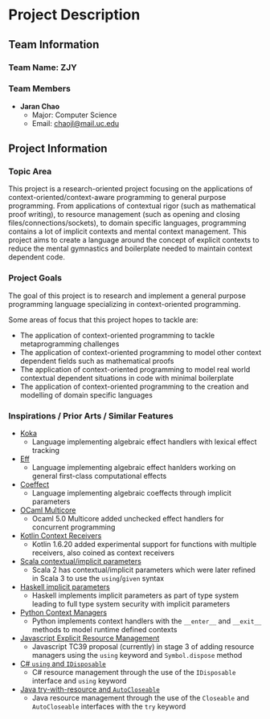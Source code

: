 # Project Description

## Team Information
### Team Name: ZJY
### Team Members

- **Jaran Chao**
  - Major: Computer Science
  - Email: chaojl@mail.uc.edu

## Project Information
### Topic Area

This project is a research-oriented project focusing on the applications of context-oriented/context-aware programming
to general purpose programming. From applications of contextual rigor (such as mathematical proof writing), to resource 
management (such as opening and closing files/connections/sockets), to domain specific languages, programming contains 
a lot of implicit contexts and mental context management. This project aims to create a language around the concept of 
explicit contexts to reduce the mental gymnastics and boilerplate needed to maintain context dependent code.

### Project Goals

The goal of this project is to research and implement a general purpose programming language specializing in 
context-oriented programming.

Some areas of focus that this project hopes to tackle are:
- The application of context-oriented programming to tackle metaprogramming challenges
- The application of context-oriented programming to model other context dependent fields such as mathematical proofs
- The application of context-oriented programming to model real world contextual dependent situations in code with minimal boilerplate
- The application of context-oriented programming to the creation and modelling of domain specific languages

### Inspirations / Prior Arts / Similar Features

- [Koka](https://koka-lang.github.io/koka/doc/index.html)
  - Language implementing algebraic effect handlers with lexical effect tracking
- [Eff](https://www.eff-lang.org/)
  - Language implementing algebraic effect hanlders working on general first-class computational effects 
- [Coeffect](https://tomasp.net/coeffects/)
  - Language implementing algebraic coeffects through implicit parameters
- [OCaml Multicore](https://github.com/ocaml/ocaml)
  - Ocaml 5.0 Multicore added unchecked effect handlers for concurrent programming
- [Kotlin Context Receivers](https://github.com/Kotlin/KEEP/blob/master/proposals/context-receivers.md)
  - Kotlin 1.6.20 added experimental support for functions with multiple receivers, also coined as context receivers
- [Scala contextual/implicit parameters](https://docs.scala-lang.org/tour/implicit-parameters.html)
  - Scala 2 has contextual/implicit parameters which were later refined in Scala 3 to use the `using`/`given` syntax
- [Haskell implicit parameters](https://ghc.gitlab.haskell.org/ghc/doc/users_guide/exts/implicit_parameters.html)
  - Haskell implements implicit parameters as part of type system leading to full type system security with implicit parameters
- [Python Context Managers](https://docs.python.org/3/reference/datamodel.html#context-managers)
  - Python implements context handlers with the `__enter__` and `__exit__` methods to model runtime defined contexts
- [Javascript Explicit Resource Management](https://github.com/tc39/proposal-explicit-resource-management)
  - Javascript TC39 proposal (currently) in stage 3 of adding resource managers using the `using` keyword and `Symbol.dispose` method
- [C# `using` and `IDisposable`](https://learn.microsoft.com/en-us/dotnet/csharp/language-reference/statements/using)
  - C# resource management through the use of the `IDisposable` interface and `using` keyword
- [Java try-with-resource and `AutoCloseable`](https://docs.oracle.com/javase/tutorial/essential/exceptions/tryResourceClose.html)
  - Java resource management through the use of the `Closeable` and `AutoCloseable` interfaces with the `try` keyword